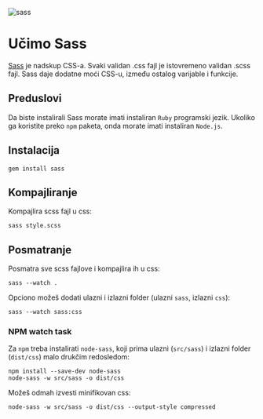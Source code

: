 ![sass](https://upload.wikimedia.org/wikipedia/commons/thumb/9/96/Sass_Logo_Color.svg/320px-Sass_Logo_Color.svg.png)

# Učimo Sass

[Sass](http://sass-lang.com/) je nadskup CSS-a. Svaki validan .css fajl je istovremeno validan .scss fajl. Sass daje dodatne moći CSS-u, između ostalog varijable i funkcije.

## Preduslovi

Da biste instalirali Sass morate imati instaliran `Ruby` programski jezik. Ukoliko ga koristite preko `npm` paketa, onda morate imati instaliran `Node.js`.

## Instalacija
```
gem install sass
```

## Kompajliranje 

Kompajlira scss fajl u css:
```
sass style.scss
```

## Posmatranje 

Posmatra sve scss fajlove i kompajlira ih u css:
```
sass --watch .
```

Opciono možeš dodati ulazni i izlazni folder (ulazni `sass`, izlazni `css`):
```
sass --watch sass:css
```

### NPM watch task

Za `npm` treba instalirati `node-sass`, koji prima ulazni (`src/sass`) i izlazni folder (`dist/css`) malo drukčim redosledom:
```
npm install --save-dev node-sass
node-sass -w src/sass -o dist/css
```

Možeš odmah izvesti minifikovan css:
```
node-sass -w src/sass -o dist/css --output-style compressed
```

